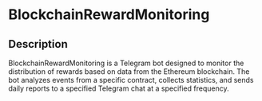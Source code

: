 # BlockchainRewardMonitoring

## Description
BlockchainRewardMonitoring is a Telegram bot designed to monitor the distribution of rewards based on data from the 
Ethereum blockchain. The bot analyzes events from a specific contract, collects statistics, 
and sends daily reports to a specified Telegram chat at a specified frequency.
